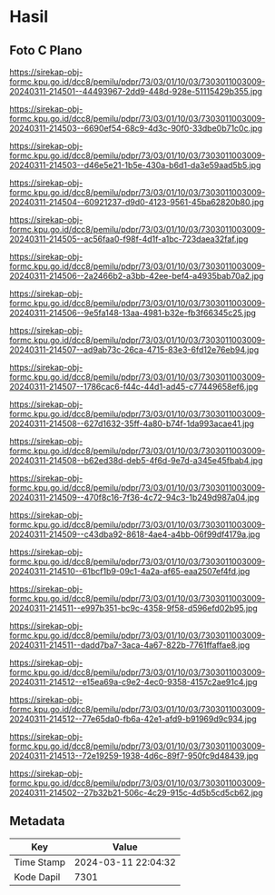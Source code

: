 # Hasil

## Foto C Plano

https://sirekap-obj-formc.kpu.go.id/dcc8/pemilu/pdpr/73/03/01/10/03/7303011003009-20240311-214501--44493967-2dd9-448d-928e-51115429b355.jpg

https://sirekap-obj-formc.kpu.go.id/dcc8/pemilu/pdpr/73/03/01/10/03/7303011003009-20240311-214503--6690ef54-68c9-4d3c-90f0-33dbe0b71c0c.jpg

https://sirekap-obj-formc.kpu.go.id/dcc8/pemilu/pdpr/73/03/01/10/03/7303011003009-20240311-214503--d46e5e21-1b5e-430a-b6d1-da3e59aad5b5.jpg

https://sirekap-obj-formc.kpu.go.id/dcc8/pemilu/pdpr/73/03/01/10/03/7303011003009-20240311-214504--60921237-d9d0-4123-9561-45ba62820b80.jpg

https://sirekap-obj-formc.kpu.go.id/dcc8/pemilu/pdpr/73/03/01/10/03/7303011003009-20240311-214505--ac56faa0-f98f-4d1f-a1bc-723daea32faf.jpg

https://sirekap-obj-formc.kpu.go.id/dcc8/pemilu/pdpr/73/03/01/10/03/7303011003009-20240311-214506--2a2466b2-a3bb-42ee-bef4-a4935bab70a2.jpg

https://sirekap-obj-formc.kpu.go.id/dcc8/pemilu/pdpr/73/03/01/10/03/7303011003009-20240311-214506--9e5fa148-13aa-4981-b32e-fb3f66345c25.jpg

https://sirekap-obj-formc.kpu.go.id/dcc8/pemilu/pdpr/73/03/01/10/03/7303011003009-20240311-214507--ad9ab73c-26ca-4715-83e3-6fd12e76eb94.jpg

https://sirekap-obj-formc.kpu.go.id/dcc8/pemilu/pdpr/73/03/01/10/03/7303011003009-20240311-214507--1786cac6-f44c-44d1-ad45-c77449658ef6.jpg

https://sirekap-obj-formc.kpu.go.id/dcc8/pemilu/pdpr/73/03/01/10/03/7303011003009-20240311-214508--627d1632-35ff-4a80-b74f-1da993acae41.jpg

https://sirekap-obj-formc.kpu.go.id/dcc8/pemilu/pdpr/73/03/01/10/03/7303011003009-20240311-214508--b62ed38d-deb5-4f6d-9e7d-a345e45fbab4.jpg

https://sirekap-obj-formc.kpu.go.id/dcc8/pemilu/pdpr/73/03/01/10/03/7303011003009-20240311-214509--470f8c16-7f36-4c72-94c3-1b249d987a04.jpg

https://sirekap-obj-formc.kpu.go.id/dcc8/pemilu/pdpr/73/03/01/10/03/7303011003009-20240311-214509--c43dba92-8618-4ae4-a4bb-06f99df4179a.jpg

https://sirekap-obj-formc.kpu.go.id/dcc8/pemilu/pdpr/73/03/01/10/03/7303011003009-20240311-214510--61bcf1b9-09c1-4a2a-af65-eaa2507ef4fd.jpg

https://sirekap-obj-formc.kpu.go.id/dcc8/pemilu/pdpr/73/03/01/10/03/7303011003009-20240311-214511--e997b351-bc9c-4358-9f58-d596efd02b95.jpg

https://sirekap-obj-formc.kpu.go.id/dcc8/pemilu/pdpr/73/03/01/10/03/7303011003009-20240311-214511--dadd7ba7-3aca-4a67-822b-7761ffaffae8.jpg

https://sirekap-obj-formc.kpu.go.id/dcc8/pemilu/pdpr/73/03/01/10/03/7303011003009-20240311-214512--e15ea69a-c9e2-4ec0-9358-4157c2ae91c4.jpg

https://sirekap-obj-formc.kpu.go.id/dcc8/pemilu/pdpr/73/03/01/10/03/7303011003009-20240311-214512--77e65da0-fb6a-42e1-afd9-b91969d9c934.jpg

https://sirekap-obj-formc.kpu.go.id/dcc8/pemilu/pdpr/73/03/01/10/03/7303011003009-20240311-214513--72e19259-1938-4d6c-89f7-950fc9d48439.jpg

https://sirekap-obj-formc.kpu.go.id/dcc8/pemilu/pdpr/73/03/01/10/03/7303011003009-20240311-214502--27b32b21-506c-4c29-915c-4d5b5cd5cb62.jpg


## Metadata

| Key        | Value               |
| ---------- | ------------------- |
| Time Stamp | 2024-03-11 22:04:32 |
| Kode Dapil | 7301                |



